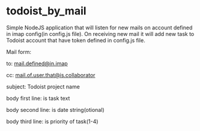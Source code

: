 # todoist_by_mail
Simple NodeJS application that will listen for new mails on account defined in imap config(in config.js file). On receiving new mail it will add new task to Todoist account that have token defined in config.js file.

Mail form:

to: mail.defined@in.imap

cc: mail.of.user.that@is.collaborator

subject: Todoist project name

body first line: is task text

body second line:  is date string(otional)    

body third line: is priority of task(1-4)
